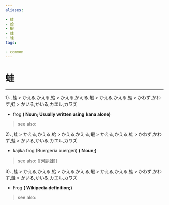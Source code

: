 ```yaml
---
aliases:
    
- 蛙
- 蛤
- 蝦
- 蛙
- 蛙
tags:
    
- common
---
```


# 蛙
---
1).
,蛙 > かえる,かえる,蛤 > かえる,かえる,蝦 > かえる,かえる,蛙 > かわず,かわず,蛙 > かいる,かいる,カエル,カワズ

- frog
**( Noun; Usually written using kana alone)**
> see also: 
            
2).
,蛙 > かえる,かえる,蛤 > かえる,かえる,蝦 > かえる,かえる,蛙 > かわず,かわず,蛙 > かいる,かいる,カエル,カワズ

- kajika frog (Buergeria buergeri)
**( Noun;)**
> see also:  [[河鹿蛙]]
            
3).
,蛙 > かえる,かえる,蛤 > かえる,かえる,蝦 > かえる,かえる,蛙 > かわず,かわず,蛙 > かいる,かいる,カエル,カワズ

- Frog
**( Wikipedia definition;)**
> see also: 
            